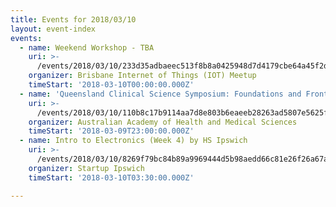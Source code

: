 ```yaml
---
title: Events for 2018/03/10
layout: event-index
events:
  - name: Weekend Workshop - TBA
    uri: >-
      /events/2018/03/10/233d35adbaeec513f8b8a0425948d7d4179cbe64a45f2dbf0d8c6c9b7cbdcfe5
    organizer: Brisbane Internet of Things (IOT) Meetup
    timeStart: '2018-03-10T00:00:00.000Z'
  - name: 'Queensland Clinical Science Symposium: Foundations and Frontiers'
    uri: >-
      /events/2018/03/10/110b8c17b9114aa7d8e803b6eaeeb28263ad5807e5625f4432d2109cda5e949b
    organizer: Australian Academy of Health and Medical Sciences
    timeStart: '2018-03-09T23:00:00.000Z'
  - name: Intro to Electronics (Week 4) by HS Ipswich
    uri: >-
      /events/2018/03/10/8269f79bc84b89a9969444d5b98aedd66c81e26f26a67aafcbc41e4b27d36dd5
    organizer: Startup Ipswich
    timeStart: '2018-03-10T03:30:00.000Z'

---
```

